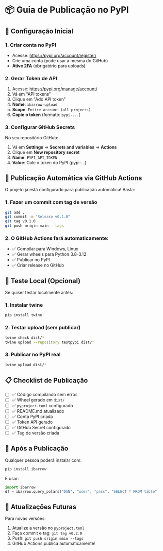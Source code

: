 # 📦 Guia de Publicação no PyPI

## 🔐 Configuração Inicial

### 1. Criar conta no PyPI
- Acesse: https://pypi.org/account/register/
- Crie uma conta (pode usar a mesma do GitHub)
- **Ative 2FA** (obrigatório para uploads)

### 2. Gerar Token de API
1. Acesse: https://pypi.org/manage/account/
2. Vá em "API tokens"
3. Clique em "Add API token"
4. **Nome**: `ibarrow-upload`
5. **Scope**: `Entire account (all projects)`
6. **Copie o token** (formato: `pypi-...`)

### 3. Configurar GitHub Secrets
No seu repositório GitHub:
1. Vá em **Settings** → **Secrets and variables** → **Actions**
2. Clique em **New repository secret**
3. **Name**: `PYPI_API_TOKEN`
4. **Value**: Cole o token do PyPI (pypi-...)

## 🚀 Publicação Automática via GitHub Actions

O projeto já está configurado para publicação automática! Basta:

### 1. Fazer um commit com tag de versão
```bash
git add .
git commit -m "Release v0.1.0"
git tag v0.1.0
git push origin main --tags
```

### 2. O GitHub Actions fará automaticamente:
- ✅ Compilar para Windows, Linux
- ✅ Gerar wheels para Python 3.8-3.12
- ✅ Publicar no PyPI
- ✅ Criar release no GitHub

## 🧪 Teste Local (Opcional)

Se quiser testar localmente antes:

### 1. Instalar twine
```bash
pip install twine
```

### 2. Testar upload (sem publicar)
```bash
twine check dist/*
twine upload --repository testpypi dist/*
```

### 3. Publicar no PyPI real
```bash
twine upload dist/*
```

## 📋 Checklist de Publicação

- [ ] ✅ Código compilando sem erros
- [ ] ✅ Wheel gerado em `dist/`
- [ ] ✅ `pyproject.toml` configurado
- [ ] ✅ README.md atualizado
- [ ] ✅ Conta PyPI criada
- [ ] ✅ Token API gerado
- [ ] ✅ GitHub Secret configurado
- [ ] ✅ Tag de versão criada

## 🎯 Após a Publicação

Qualquer pessoa poderá instalar com:
```bash
pip install ibarrow
```

E usar:
```python
import ibarrow
df = ibarrow.query_polars("DSN", "user", "pass", "SELECT * FROM table")
```

## 🔄 Atualizações Futuras

Para novas versões:
1. Atualize a versão no `pyproject.toml`
2. Faça commit e tag: `git tag v0.2.0`
3. Push: `git push origin main --tags`
4. GitHub Actions publica automaticamente!
